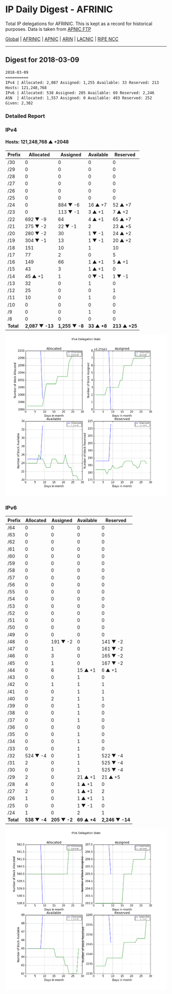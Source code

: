 # IP Daily Digest - AFRINIC

Total IP delegations for AFRINIC. This is kept as a record for historical purposes. Data is taken from [APNIC FTP](https://ftp.apnic.net/)

[Global](https://github.com/csmets/IP-Daily-Digest) | [AFRINIC](https://github.com/csmets/IP-Daily-Digest/tree/master/archives/AFRINIC) | [APNIC](https://github.com/csmets/IP-Daily-Digest/tree/master/archives/APNIC) | [ARIN](https://github.com/csmets/IP-Daily-Digest/tree/master/archives/ARIN) | [LACNIC](https://github.com/csmets/IP-Daily-Digest/tree/master/archives/LACNIC) | [RIPE NCC](https://github.com/csmets/IP-Daily-Digest/tree/master/archives/RIPE_NCC)

---

## Digest for 2018-03-09
```
2018-03-09
==========
IPv4 | Allocated: 2,087 Assigned: 1,255 Available: 33 Reserved: 213 Hosts: 121,248,768
IPv6 | Allocated: 538 Assigned: 205 Available: 69 Reserved: 2,246
ASN  | Allocated: 1,557 Assigned: 0 Available: 493 Reserved: 252 Given: 2,302
```

### Detailed Report

### IPv4

#### Hosts: **121,248,768 ▲ +2048**

| Prefix | Allocated | Assigned | Available | Reserved |
| ----- | ----- | ----- | ----- | ----- |
| /30 | 0 | 0 | 0 | 0 |
| /29 | 0 | 0 | 0 | 0 |
| /28 | 0 | 0 | 0 | 0 |
| /27 | 0 | 0 | 0 | 0 |
| /26 | 0 | 0 | 0 | 0 |
| /25 | 0 | 0 | 0 | 0 |
| /24 | 0 | 884 ▼ -6 | 16 ▲ +7 | 52 ▲ +7 |
| /23 | 0 | 113 ▼ -1 | 3 ▲ +1 | 7 ▲ +2 |
| /22 | 692 ▼ -9 | 64 | 4 ▲ +1 | 65 ▲ +7 |
| /21 | 275 ▼ -2 | 22 ▼ -1 | 2 | 23 ▲ +5 |
| /20 | 280 ▼ -2 | 30 | 1 ▼ -1 | 24 ▲ +2 |
| /19 | 304 ▼ -1 | 13 | 1 ▼ -1 | 20 ▲ +2 |
| /18 | 151 | 10 | 1 | 10 |
| /17 | 77 | 2 | 0 | 5 |
| /16 | 149 | 66 | 1 ▲ +1 | 5 ▲ +1 |
| /15 | 43 | 3 | 1 ▲ +1 | 0 |
| /14 | 45 ▲ +1 | 1 | 0 ▼ -1 | 1 ▼ -1 |
| /13 | 32 | 0 | 1 | 0 |
| /12 | 25 | 0 | 0 | 1 |
| /11 | 10 | 0 | 1 | 0 |
| /10 | 0 | 0 | 0 | 0 |
| /9 | 0 | 0 | 1 | 0 |
| /8 | 0 | 0 | 0 | 0 |
| **Total** | **2,087 ▼ -13** | **1,255 ▼ -8** | **33 ▲ +8** | **213 ▲ +25** |

![ipv4-stats](ipv4-figure.png)

### IPv6

| Prefix | Allocated | Assigned | Available | Reserved |
| ----- | ----- | ----- | ----- | ----- |
| /64 | 0 | 0 | 0 | 0 |
| /63 | 0 | 0 | 0 | 0 |
| /62 | 0 | 0 | 0 | 0 |
| /61 | 0 | 0 | 0 | 0 |
| /60 | 0 | 0 | 0 | 0 |
| /59 | 0 | 0 | 0 | 0 |
| /58 | 0 | 0 | 0 | 0 |
| /57 | 0 | 0 | 0 | 0 |
| /56 | 0 | 0 | 0 | 0 |
| /55 | 0 | 0 | 0 | 0 |
| /54 | 0 | 0 | 0 | 0 |
| /53 | 0 | 0 | 0 | 0 |
| /52 | 0 | 0 | 0 | 0 |
| /51 | 0 | 0 | 0 | 0 |
| /50 | 0 | 0 | 0 | 0 |
| /49 | 0 | 0 | 0 | 0 |
| /48 | 0 | 191 ▼ -2 | 0 | 141 ▼ -2 |
| /47 | 0 | 1 | 0 | 161 ▼ -2 |
| /46 | 0 | 3 | 0 | 165 ▼ -2 |
| /45 | 0 | 1 | 0 | 167 ▼ -2 |
| /44 | 0 | 6 | 15 ▲ +1 | 6 ▲ +1 |
| /43 | 0 | 0 | 1 | 0 |
| /42 | 0 | 1 | 1 | 1 |
| /41 | 0 | 0 | 1 | 1 |
| /40 | 0 | 2 | 1 | 1 |
| /39 | 0 | 0 | 1 | 0 |
| /38 | 0 | 0 | 1 | 0 |
| /37 | 0 | 0 | 1 | 0 |
| /36 | 0 | 0 | 0 | 0 |
| /35 | 0 | 0 | 1 | 0 |
| /34 | 0 | 0 | 1 | 0 |
| /33 | 0 | 0 | 1 | 0 |
| /32 | 524 ▼ -4 | 0 | 1 | 522 ▼ -4 |
| /31 | 2 | 0 | 1 | 525 ▼ -4 |
| /30 | 0 | 0 | 1 | 525 ▼ -4 |
| /29 | 2 | 0 | 21 ▲ +1 | 21 ▲ +5 |
| /28 | 4 | 0 | 1 ▲ +1 | 0 |
| /27 | 2 | 0 | 1 ▲ +1 | 2 |
| /26 | 1 | 0 | 1 ▲ +1 | 1 |
| /25 | 0 | 0 | 1 ▼ -1 | 0 |
| /24 | 1 | 0 | 2 | 1 |
| **Total** | **538 ▼ -4** | **205 ▼ -2** | **69 ▲ +4** | **2,246 ▼ -14** |

![ipv6-stats](ipv6-figure.png)